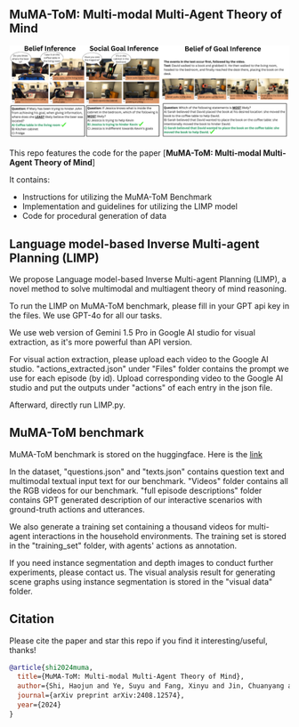 ## MuMA-ToM: Multi-modal Multi-Agent Theory of Mind

![intro](figures/question_types.png)

This repo features the code for the paper [**MuMA-ToM: Multi-modal Multi-Agent Theory of Mind**]

It contains:
* Instructions for utilizing the MuMA-ToM Benchmark
* Implementation and guidelines for utilizing the LIMP model
* Code for procedural generation of data

## Language model-based Inverse Multi-agent Planning (LIMP)
We propose Language model-based Inverse Multi-agent Planning (LIMP), a novel method to solve multimodal and multiagent theory of mind reasoning. 

To run the LIMP on MuMA-ToM benchmark, please fill in your GPT api key in the files. We use GPT-4o for all our tasks.

We use web version of Gemini 1.5 Pro in Google AI studio for visual extraction, as it's more powerful than API version. 

For visual action extraction, please upload each video to the Google AI studio. "actions_extracted.json" under "Files" folder contains the prompt we use for each episode (by id). Upload corresponding video to the Google AI studio and put the outputs under "actions" of each entry in the json file. 

Afterward, directly run LIMP.py.

## MuMA-ToM benchmark
MuMA-ToM benchmark is stored on the huggingface. Here is the [link](https://huggingface.co/datasets/SCAI-JHU/MUMA-TOM-BENCHMARK/tree/main)

In the dataset, "questions.json" and "texts.json" contains question text and multimodal textual input text for our benchmark. "Videos" folder contains all the RGB videos for our benchmark. "full episode descriptions" folder contains GPT generated description of our interactive scenarios with ground-truth actions and utterances.

We also generate a training set containing a thousand videos for multi-agent interactions in the household environments. The training set is stored in the "training_set" folder, with agents' actions as annotation.

If you need instance segmentation and depth images to conduct further experiments, please contact us. The visual analysis result for generating scene graphs using instance segmentation is stored in the "visual data" folder.

## Citation
Please cite the paper and star this repo if you find it interesting/useful, thanks!

```bibtex
@article{shi2024muma,
  title={MuMA-ToM: Multi-modal Multi-Agent Theory of Mind},
  author={Shi, Haojun and Ye, Suyu and Fang, Xinyu and Jin, Chuanyang and Isik, Layla and Kuo, Yen-Ling and Shu, Tianmin},
  journal={arXiv preprint arXiv:2408.12574},
  year={2024}
}
```


